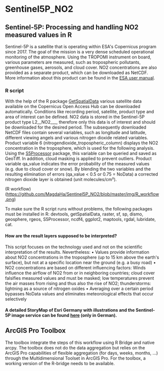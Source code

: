 # Sentinel5P_NO2
## Sentinel-5P: Processing and handling NO2 measured values in R

Sentinel-5P is a satellite that is operating within ESA's Copernicus program since 2017. The goal of the mission is a very dense scheduled operational monitoring of the atmosphere. Using the TROPOMI instrument on board, various parameters are measured, such as tropospheric pollutants, greenhouse gases, aerosols, and cloud cover. NO2 concentrations are also provided as a separate product, which can be downloaded as NetCDF. More information about this product can be found in the [ESA user manual](https://sentinel.esa.int/documents/247904/2474726/Sentinel-5P-Level-2-Product-User-Manual-Nitrogen-Dioxide).

### R script
With the help of the R package [GetSpatialData](https://github.com/16EAGLE/getSpatialData) various satellite data available on the Copernicus Open Access Hub can be downloaded automatically. Conditions like recording period, satellite, product type and area of interest can be defined. NO2 data is stored in the Sentinel-5P product type L2__NO2___, therefore only this data is of interest and should be downloaded for the desired period.
The subsequently downloaded NetCDF files contain several variables, such as longitude and latitude, different viewing angels and various nitrogen dioxide related variables. Product variable 6 (nitrogendioxide_tropospheric_column) displays the NO2 concentration in the troposphere, which is used for the following analysis. Using the [S5Processor](https://github.com/MBalthasar/S5Processor) package, this variable can be queried and saved as GeoTiff. In addition, cloud masking is applied to prevent outliers. Product variable qa_value indicates the error probability of the measured values (e.g. due to cloud cover or snow). By blending the two variables and the resulting elimination of errors (qa_value < 0.5 or 0.75 = NoData) a corrected nitrogen dioxide layer is obtained (unit molecules/cm²).

(R workflow)(https://github.com/MagdaHa/Sentinel5P_NO2/blob/master/img/R_workflow.png)

To make sure the R script runs without problems, the following packages must be installed in R: devtools, getSpatialData, raster, sf, sp, dismo, geosphere, rgeos, S5Processor, ncdf4, ggplot2, maptools, rgdal, lubridate, cat. 

#### How are the result layers supposed to be interpreted?
This script focuses on the technology used and not on the scientific interpretation of the results. Nevertheless:
  • Values provide information about NO2 concentrations in the troposphere (up to 15 km above the earth's surface), but not at a specific location near the ground (e.g. a busy         road)
  • NO2 concentrations are based on different influencing factors: Winds influence the airflow of NO2 from or in neighboring countries; cloud cover falsifies measured values and       must be masked; low temperatures prevent the air masses from rising and thus also the rise of NO2; thunderstorms: lightning as a source of nitrogen oxides
  •	Averaging over a certain period bypasses NoData values and eliminates meteorological effects that occur selectively
  
  
#### A detailed StoryMap of Esri Germany with illustrations and the Sentinel-5P image service can be found [here](https://storymaps.arcgis.com/stories/ffb2678bf09f466b9744d30c5fb902a2) (only in German).


## ArcGIS Pro Toolbox
The toolbox integrate the steps of this workflow using R Bridge and native arcpy. The toolbox does not do the data aggregation but relies on the ArcGIS Pro capabilities of flexible aggregation (for days, weeks, months, …) through the Multidimensional Toolset in ArcGIS Pro.
For the toolbox, a working version of the R-bridge needs to be available.

